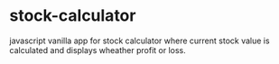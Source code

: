 # stock-calculator
javascript vanilla app for stock  calculator where current stock value is calculated and displays wheather profit or loss.
